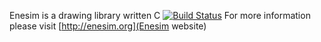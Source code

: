 Enesim is a drawing library written C
[![Build Status](https://drone.io/github.com/turran/enesim/status.png)](https://drone.io/github.com/turran/enesim/latest)
For more information please visit [http://enesim.org](Enesim website)
